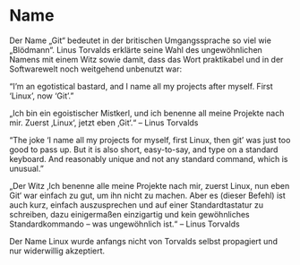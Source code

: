 # Name

Der Name „Git“ bedeutet in der britischen Umgangssprache so viel wie „Blödmann“. Linus Torvalds erklärte seine Wahl des ungewöhnlichen Namens mit einem Witz sowie damit, dass das Wort praktikabel und in der Softwarewelt noch weitgehend unbenutzt war:

“I’m an egotistical bastard, and I name all my projects after myself. First ‘Linux’, now ‘Git’.”

„Ich bin ein egoistischer Mistkerl, und ich benenne all meine Projekte nach mir. Zuerst ‚Linux‘, jetzt eben ‚Git‘.“ – Linus Torvalds

“The joke ‘I name all my projects for myself, first Linux, then git’ was just too good to pass up. But it is also short, easy-to-say, and type on a standard keyboard. And reasonably unique and not any standard command, which is unusual.”

„Der Witz ‚Ich benenne alle meine Projekte nach mir, zuerst Linux, nun eben Git‘ war einfach zu gut, um ihn nicht zu machen. Aber es (dieser Befehl) ist auch kurz, einfach auszusprechen und auf einer Standardtastatur zu schreiben, dazu einigermaßen einzigartig und kein gewöhnliches Standardkommando – was ungewöhnlich ist.“ – Linus Torvalds

Der Name Linux wurde anfangs nicht von Torvalds selbst propagiert und nur widerwillig akzeptiert.

